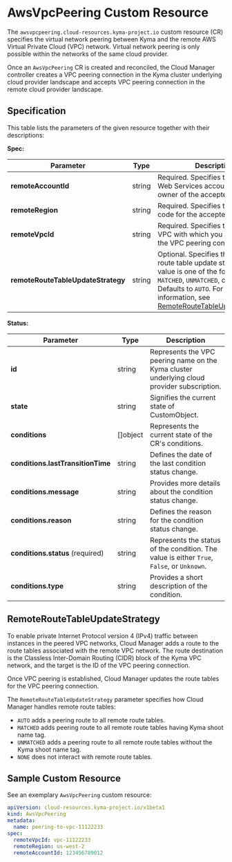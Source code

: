 # AwsVpcPeering Custom Resource

The `awsvpcpeering.cloud-resources.kyma-project.io` custom resource (CR) specifies the virtual network peering between Kyma and the remote AWS Virtual Private Cloud (VPC) network. Virtual network peering is only possible within the networks of the same cloud provider.

Once an `AwsVpcPeering` CR is created and reconciled, the Cloud Manager controller creates a VPC peering connection in the Kyma cluster underlying cloud provider landscape and accepts VPC peering connection in the remote cloud provider landscape.

## Specification

This table lists the parameters of the given resource together with their descriptions:

**Spec:**

| Parameter                          | Type   | Description                                                                                                                      |
|------------------------------------|--------|----------------------------------------------------------------------------------------------------------------------------------|
| **remoteAccountId**                | string | Required. Specifies the Amazon Web Services account ID of the owner of the accepter VPC.                                         |
| **remoteRegion**                   | string | Required. Specifies the Region code for the accepter VPC.                                                                        |
| **remoteVpcId**                    | string | Required. Specifies the ID of the VPC with which you are creating the VPC peering connection                                     |
| **remoteRouteTableUpdateStrategy** | string | Optional. Specifies the remote route table update strategy. The value is one of the following: `AUTO`, `MATCHED`, `UNMATCHED`, or `NONE`. Defaults to `AUTO`. For more information, see [RemoteRouteTableUpdateStrategy](#RemoteRouteTableUpdateStrategy).  |

**Status:**

| Parameter                         | Type       | Description                                                                                 |
|-----------------------------------|------------|---------------------------------------------------------------------------------------------|
| **id**                            | string     | Represents the VPC peering name on the Kyma cluster underlying cloud provider subscription. |
| **state**                         | string     | Signifies the current state of CustomObject.                                                |
| **conditions**                    | \[\]object | Represents the current state of the CR's conditions.                                        |
| **conditions.lastTransitionTime** | string     | Defines the date of the last condition status change.                                       |
| **conditions.message**            | string     | Provides more details about the condition status change.                                    |
| **conditions.reason**             | string     | Defines the reason for the condition status change.                                         |
| **conditions.status** (required)  | string     | Represents the status of the condition. The value is either `True`, `False`, or `Unknown`.  |
| **conditions.type**               | string     | Provides a short description of the condition.                                              |

## RemoteRouteTableUpdateStrategy

To enable private Internet Protocol version 4 (IPv4) traffic between instances in the peered VPC networks, Cloud Manager adds a route to the route tables associated with the remote VPC network. The route destination is the Classless Inter-Domain Routing (CIDR) block of the Kyma VPC network, and the target is the ID of the VPC peering connection.

Once VPC peering is established, Cloud Manager updates the route tables for the VPC peering connection. 

The `RemoteRouteTableUpdateStrategy` parameter specifies how Cloud Manager handles remote route tables:
- `AUTO` adds a peering route to all remote route tables.
- `MATCHED` adds peering route to all remote route tables having Kyma shoot name tag.
- `UNMATCHED` adds a peering route to all remote route tables without the Kyma shoot name tag.
- `NONE` does not interact with remote route tables.

## Sample Custom Resource

See an exemplary `AwsVpcPeering` custom resource:

```yaml
apiVersion: cloud-resources.kyma-project.io/v1beta1
kind: AwsVpcPeering
metadata:
  name: peering-to-vpc-11122233
spec:
  remoteVpcId: vpc-11122233
  remoteRegion: us-west-2
  remoteAccountId: 123456789012
```
